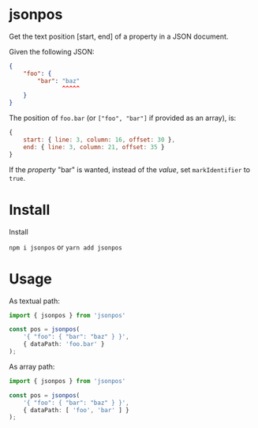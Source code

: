 # jsonpos

Get the text position [start, end] of a property in a JSON document.

Given the following JSON:

```json
{
    "foo": {
        "bar": "baz"
               ^^^^^
    }
}
```

The position of `foo.bar` (or `["foo", "bar"]` if provided as an array), is:
```js
{
	start: { line: 3, column: 16, offset: 30 },
	end: { line: 3, column: 21, offset: 35 }
}
```

If the *property* "bar" is wanted, instead of the *value*, set `markIdentifier` to `true`.

# Install

Install

`npm i jsonpos` or `yarn add jsonpos`


# Usage

As textual path:

```ts
import { jsonpos } from 'jsonpos'

const pos = jsonpos(
	'{ "foo": { "bar": "baz" } }',
	{ dataPath: 'foo.bar' }
);
```

As array path:

```ts
import { jsonpos } from 'jsonpos'

const pos = jsonpos(
	'{ "foo": { "bar": "baz" } }',
	{ dataPath: [ 'foo', 'bar' ] }
);
```
